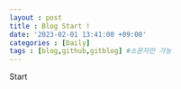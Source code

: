 ```yaml
---
layout : post
title : Blog Start !
date: '2023-02-01 13:41:00 +09:00'
categories : [Daily]
tags : [blog,github,gitblog] #소문자만 가능
---
```


Start
